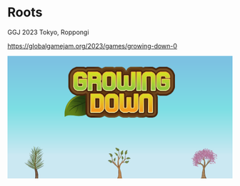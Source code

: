 # Roots
GGJ 2023 Tokyo, Roppongi

https://globalgamejam.org/2023/games/growing-down-0

![image-20230207000345699](title.png)
